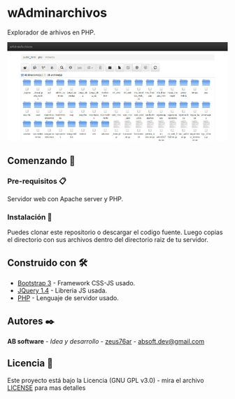 # wAdminarchivos
Explorador de arhivos en PHP.

![Demo](screenshot.jpg "Demo")

## Comenzando 🚀

### Pre-requisitos 📋

Servidor web con Apache server y PHP.


### Instalación 🔧

Puedes clonar este repositorio o descargar el codigo fuente.
Luego copias el directorio con sus archivos dentro del directorio raiz de tu servidor.


## Construido con 🛠️

* [Bootstrap 3](https://getbootstrap.com/docs/3.3/) - Framework CSS-JS usado.
* [JQuery 1.4](https://jquery.com/) - Libreria JS usada.
* [PHP](https://www.php.net/) - Lenguaje de servidor usado.


## Autores ✒️

**AB software** - *Idea y desarrollo* - [zeus76ar](https://github.com/zeus76ar) - absoft.dev@gmail.com


## Licencia 📄

Este proyecto está bajo la Licencia (GNU GPL v3.0) - mira el archivo [LICENSE](LICENSE) para mas detalles
